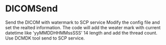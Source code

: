# DICOMSend
Send the DICOM with watermark to SCP service
Modify the config file and set the realted information.
The code will add the weater mark with current datetime like 'yyMMDDHHMMssSSS' 14 length and add the thread count.
Use DCMDK tool send to SCP service.
